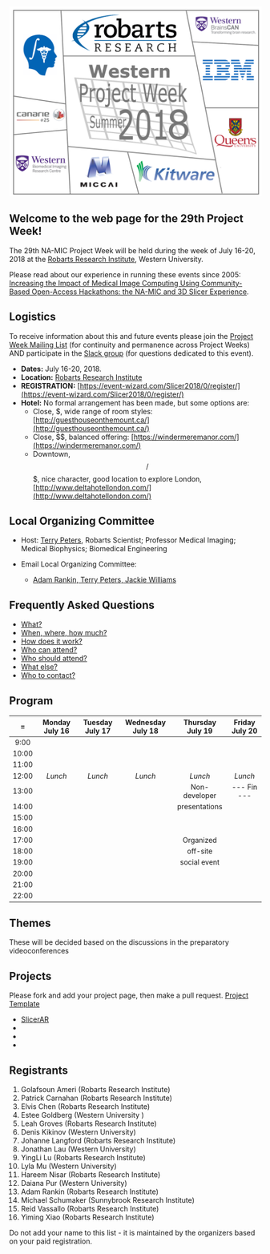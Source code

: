 ![PW29](PW29.png)
## Welcome to the web page for the 29th Project Week!
The 29th NA-MIC Project Week will be held during the week of July 16-20, 2018 at the [Robarts Research Institute](http://www.robarts.ca/), Western University.

Please read about our experience in running these events since 2005: [Increasing the Impact of Medical Image Computing Using
Community-Based Open-Access Hackathons: the NA-MIC and 3D Slicer Experience](http://www.spl.harvard.edu/publications/item/view/3004).

## Logistics

To receive information about this and future events please join the [Project Week Mailing List](https://public.kitware.com/mailman/listinfo/na-mic-project-week) (for continuity and permanence across Project Weeks) AND participate in the [Slack group](https://join.slack.com/t/spww/shared_invite/enQtMzEwMjA0MDc3ODc5LTc1NDg0MzdlZjE1NmExNzgyNmY5ZmJhZTZkYjc1MmMzMjgxZDdhMjU2ZDIyMTZhODc4YjFmYWNiZjQyNDYwMjU) (for questions dedicated to this event).

+ **Dates:** July 16-20, 2018.
+ **Location:** [Robarts Research Institute](https://www.google.ca/maps/@43.0113638,-81.2738561,3a,75y,340.63h,93.84t/data=!3m6!1e1!3m4!1sqB04BofO2fkNxgxlzynSRA!2e0!7i13312!8i6656)
+ **REGISTRATION:** [https://event-wizard.com/Slicer2018/0/register/](https://event-wizard.com/Slicer2018/0/register/)
+ **Hotel:** No formal arrangement has been made, but some options are:
  + Close, $, wide range of room styles: [http://guesthouseonthemount.ca/](http://guesthouseonthemount.ca/)
  + Close, $$, balanced offering: [https://windermeremanor.com/](https://windermeremanor.com/)
  + Downtown, $$/$$$, nice character, good location to explore London, [http://www.deltahotellondon.com/](http://www.deltahotellondon.com/)

## Local Organizing Committee
 
- Host: [Terry Peters](http://www.robarts.ca/terry-peters), Robarts Scientist; Professor Medical Imaging; Medical Biophysics; Biomedical Engineering

- Email Local Organizing Committee:
  - [Adam Rankin, Terry Peters, Jackie Williams](mailto:arankin@robarts.ca,tpeters@robarts.ca,jwilliams@robarts.ca?cc=tkapur@bwh.harvard.edu&subject=ProjectWeek28)

## Frequently Asked Questions

+ [What?](../README.md#what)
+ [When, where, how much?](../README.md#when-where-how-much)
+ [How does it work?](../README.md#how-does-it-work)
+ [Who can attend?](../README.md#who-can-attend)
+ [Who should attend?](../README.md#who-should-attend)
+ [What else?](../README.md#what-else)
+ [Who to contact?](../README.md#who-to-contact)

## Program
|   =    |Monday July 16 | Tuesday July 17 | Wednesday July 18 | Thursday July 19 | Friday July 20
|:---:   |     :---:     |     :---:       |     :---:         |     :---:        |     :---:    
|9:00    |               |                 |                   |                  |
|10:00   |               |                 |                   |                  |
|11:00   |               |                 |                   |                  |
|12:00   |    *Lunch*    |    *Lunch*      |    *Lunch*        |     *Lunch*      |    *Lunch*
|13:00   |               |                 |                   |   Non-developer  |    --- Fin ---
|14:00   |               |                 |                   |   presentations  |
|15:00   |               |                 |                   |                  |
|16:00   |               |                 |                   |                  |
|17:00   |               |                 |                   |     Organized    |
|18:00   |               |                 |                   |     off-site     |
|19:00   |               |                 |                   |    social event  |
|20:00   |               |                 |                   |                  |
|21:00   |               |                 |                   |                  |
|22:00   |               |                 |                   |                  |


## Themes
These will be decided based on the discussions in the preparatory videoconferences


## Projects <a name="ProjectsList"/>
Please fork and add your project page, then make a pull request.
[Project Template](./Projects/Template/README.md)

+ [SlicerAR](./Projects/SlicerAR.md)
+ 
+ 
+ 

## Registrants
1. Golafsoun Ameri (Robarts Research Institute)
1. Patrick Carnahan (Robarts Research Institute)
1. Elvis Chen (Robarts Research Institute)
1. Estee Goldberg (Western University )
1. Leah Groves (Robarts Research Institute)
1. Denis Kikinov (Western University)
1. Johanne Langford (Robarts Research Institute)
1. Jonathan Lau (Western University)
1. YingLi Lu (Robarts Research Institute)
1. Lyla Mu (Western University)
1. Hareem Nisar (Robarts Research Institute)
1. Daiana Pur (Western University)
1. Adam Rankin (Robarts Research Institute)
1. Michael Schumaker (Sunnybrook Research Institute)
1. Reid Vassallo (Robarts Research Institute)
1. Yiming Xiao (Robarts Research Institute)

Do not add your name to this list - it is maintained by the organizers based on your paid registration.
